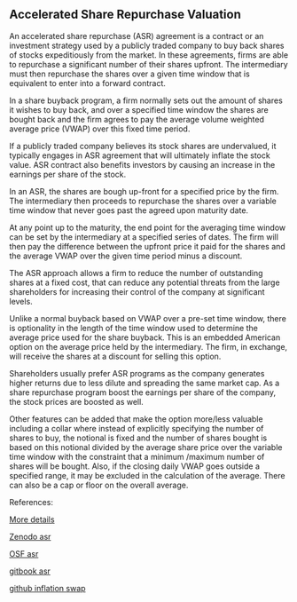 ## Accelerated Share Repurchase Valuation

An accelerated share repurchase (ASR) agreement is a contract or an investment strategy used by a publicly traded company to buy back shares of stocks expeditiously from the market. In these agreements, firms are able to repurchase a significant number of their shares upfront. The intermediary must then repurchase the shares over a given time window that is equivalent to enter into a forward contract. 

In a share buyback program, a firm normally sets out the amount of shares it wishes to buy back, and over a specified time window the shares are bought back and the firm agrees to pay the average volume weighted average price (VWAP) over this fixed time period. 

If a publicly traded company believes its stock shares are undervalued, it typically engages in ASR agreement that will ultimately inflate the stock value. ASR contract also benefits investors by causing an increase in the earnings per share of the stock.

In an ASR, the shares are bough up-front for a specified price by the firm. The intermediary then proceeds to repurchase the shares over a variable time window that never goes past the agreed upon maturity date. 

At any point up to the maturity, the end point for the averaging time window can be set by the intermediary at a specified series of dates. The firm will then pay the difference between the upfront price it paid for the shares and the average VWAP over the given time period minus a discount. 

The ASR approach allows a firm to reduce the number of outstanding shares at a fixed cost, that can reduce any potential threats from the large shareholders for increasing their control of the company at significant levels.

Unlike a normal buyback based on VWAP over a pre-set time window, there is optionality in the length of the time window used to determine the average price used for the share buyback. This is an embedded American option on the average price held by the intermediary. The firm, in exchange, will receive the shares at a discount for selling this option. 

Shareholders usually prefer ASR programs as the company generates higher returns due to less dilute and spreading the same market cap. As a share repurchase program boost the earnings per share of the company, the stock prices are boosted as well.

Other features can be added that make the option more/less valuable including a collar where instead of explicitly specifying the number of shares to buy, the notional is fixed and the number of shares bought is based on this notional divided by the average share price over the variable time window with the constraint that a minimum /maximum number of shares will be bought. Also, if the closing daily VWAP goes outside a specified range, it may be excluded in the calculation of the average. There can also be a cap or floor on the overall average.



References:
   
[More details](./EqAsr-21.pdf)   
   
[Zenodo asr](https://zenodo.org/record/6480292/files/Zenodo-EqAsr.pdf)
   
[OSF asr](https://osf.io/vbhpd/download)

[gitbook asr](https://davidlee1203.gitbook.io/pricing-accelerated-share-repurchase/)

[github inflation swap](https://github.com/timxiao1203/InflationSwap)